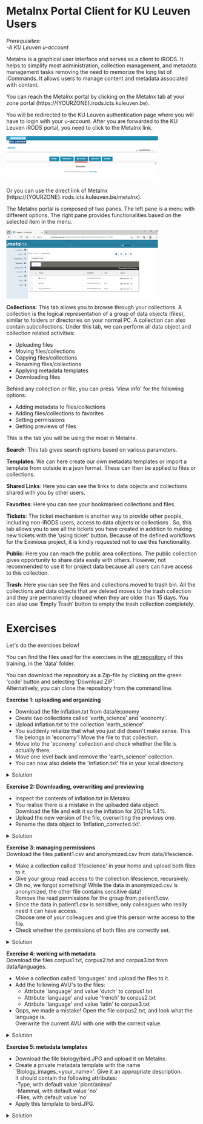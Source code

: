 # Metalnx Portal Client for KU Leuven Users

*Prerequisites:*  
*-A KU Leuven u-account*  

Metalnx is a graphical user interface and serves as a client to iRODS. It helps to simplify most administration, collection management, and metadata management tasks removing the need to memorize the long list of iCommands. It allows users to manage content and metadata associated with content.

You can reach the Metalnx portal by clicking on the Metalnx tab at your zone portal (https://{YOURZONE}.irods.icts.kuleuven.be).

You will be redirected to the KU Leuven authentication page where you will have to login with your u-account. After you are forwarded to the KU Leuven iRODS portal, you need to click to the Metalnx link.

<img align="center" src="img/metalnx-go.png" width="400px">

Or you can use the direct link of Metalnx (https://{YOURZONE}.irods.icts.kuleuven.be/metalnx).

The Metalnx portal is composed of two panes. The left pane is a menu with different options. The right pane provides functionalities based on the selected item in the menu.

<img align="center" src="img/metalnx_general.png" width="400px">

**Collections**: This tab allows you to browse through your collections. A collection is the logical representation of a group of data objects (files), similar to folders or directories on your normal PC. A collection can also contain subcollections. Under this tab, we can perform all data object and collection related activities:
 
- Uploading files  
- Moving files/collections  
- Copying files/collections  
- Renaming files/collections  
- Applying metadata templates
- Downloading files  

Behind any collection or file, you can press 'View info' for the following options:

- Adding metadata to files/collections  
- Adding files/collections to favorites  
- Setting permissions  
- Getting previews of files  

This is the tab you will be using the most in Metalnx.

**Search**: This tab gives search options based on various parameters.

**Templates**: We can here create our own metadata templates or import a template from outside in a json format. These can then be applied to files or collections.

**Shared Links**: Here you can see the links to data objects and collections shared with you by other users.

**Favorites**: Here you can see your bookmarked collections and files.

**Tickets**: The ticket mechanism is another way to provide other people, including non-iRODS users, access to data objects  or collections . So, this tab allows you to see all the tickets you have created in addition to making new tickets with the ‘using ticket’ button. Because of the defined workflows for the Eximious project, it is kindly requested not to use this functionality.

**Public**: Here you can reach the public area collections. The public collection gives opportunity to share data easily with others. However, not recommended to use it for project data because all users can have access to this collection.

**Trash**: Here you can see the files and collections moved to trash bin. All the collections and data objects that are deleted moves to the trash collection and they are permanently cleaned when they are older than 15 days. You can also use ‘Empty Trash’ button to empty the trash collection completely.

#  Exercises

Let's do the exercises below! 


You can find the files used for the exercises in the [git repository](https://github.com/hpcleuven/KULeuven-iRODS-User-Training) of this training, in the 'data' folder. 

You can download the repository as a Zip-file by clicking on the green 'code' button and selecting 'Download ZIP'.   
Alternatively, you can clone the repository from the command line.  


**Exercise 1: uploading and organizing**

- Download the file inflation.txt from data/economy
- Create two collections called 'earth_science' and 'economy'.
- Upload inflation.txt to the collection 'earth_science'.
- You suddenly relialize that what you just did doesn't make sense. This file belongs in 'economy'! Move the file to that collection.
- Move into the 'economy' collection and check whether the file is actually there.
- Move one level back and remove the 'earth_science' collection.  
- You can now also delete the 'inflation.txt' file in your local directory.  



<details>   
  <summary>Solution</summary> 

You start this exercise in the 'collections' tab.  
- Use the 'create collection' button to create the collection 'earth_science'.    
  This is the first of the four buttons on the upper right corner of the screen.     
  Make the collection 'economy' in the same way.    
- Click on the newly made 'earth_science' collection.  
- Click on the upload button (third of the four buttons in the upper right corner).    
  In the popup that opens, you can search the inflation.txt file on your local pc.  
- Click on the tickbox next to inflation.txt. From the action menu, select 'move'.  
  In the popup that appears, select your home collection, then 'economy'. Click the 'move' button.
- Click on 'home' just above the navigation tool. 
- Click on the tickbox next to the 'earth_science' and choose 'delete' from the action menu.



</details>       

  
**Exercise 2: Downloading, overwriting and previewing**

- Inspect the contents of inflation.txt in Metalnx  
- You realise there is a mistake in the uploaded data object.   
  Download the file and edit it so the inflation for 2021 is 1.4%.
- Upload the new version of the file, overwriting the previous one.
- Rename the data object to 'inflation_corrected.txt'.  


<details>
    <summary>Solution</summary>
You start this exercise in the 'collections' tab.  

- Click on the 'economy' collection.   
- Click on the 'view info' button next to 'inflation.txt'. On the next page, select the tab 'preview'.  
- In the breadcrumb menu just above the filename, select 'economy' to go back to the economy collection.   
- Click on the checkbox next to 'inflation.txt', then click on the 'action' menu and select the option 'download'.  
- Make your changes locally (the file should be in your downloads folder.)
- Back in Metalnx, click on the upload button, and select the file you just edited.   
  Make sure the checkmark next to 'overwrite duplicate files' is checked. 
- Click on the checkbox next to 'inflation.txt', then click on the 'action' menu and select the option 'rename', and type 'inflation_corrected.txt'.


</details>

**Exercise 3: managing permissions**  
Download the files patient1.csv and anonymized.csv from data/lifescience.  

- Make a collection called 'lifescience' in your home and upload both files to it.
- Give your group read access to the collection lifescience, recursively.
- Oh no, we forgot something! While the data in anonymized.csv is anonymized, the other file contains sensitive data!  
  Remove the read permissions for the group from patient1.csv.
- Since the data in patient1.csv is sensitive, only colleagues who really need it can have access.   
  Choose one of your colleagues and give this person write access to the file.
- Check whether the permissions of both files are correctly set.


<details>
    <summary>Solution</summary>
You start this exercise in the 'collections' tab.  

- Use the 'create collection' button to create the collection 'lifescience'.    
  This is the first of the four buttons on the upper right corner of the screen.
- Click on the collection 'lifescience'.
- Use the upload button (third of the four buttons in the upper right corner) to upload both files.
- Click on the 'info' button (second of the four buttons in the upper right corner). This will bring you to the info page of the collection you are currently in.  
- Select the permissions tab, click on the '+permissions' button and give your group read permissions. Be sure to tick the box 'Apply to subcollections and files'.

- Go back to your home collection, and then to the lifescience collection. Click on the button 'view info' next to patient1.csv.
- Go to the permissions tab. You should see here that your group has read permissions. Set these to 'none'
- Click on the '+permissions' button and give a colleague write permissions. This should appear in the list of permissions.
- Go back to the lifescience collection, click on 'view info' next to anonymized.csv, and click on the permissions tab. Your group should still have read access.  



</details>


**Exercise 4: working with metadata**  
Download the files corpus1.txt, corpus2.txt and corpus3.txt from data/languages.  
- Make a collection called 'languages' and upload the files to it.
- Add the following AVU's to the files:
    - Attrbute 'language' and value 'dutch' to corpus1.txt
    - Attrbute 'language' and value 'french' to corpus2.txt
    - Attrbute 'language' and value 'latin' to corpus3.txt
- Oops, we made a mistake! Open the file corpus2.txt, and look what the language is.   
  Overwrite the current AVU with one with the correct value.


<details>
    <summary>Solution</summary>
    
You start this exercise in the 'collections' tab.  

- Use the 'create collection' button to create the collection 'languages'.      
  This is the first of the four buttons on the upper right corner of the screen.  
- Click on the languages collection.  
- Use the upload button (third of the four buttons in the upper right corner) to upload the three files.  
- Repeat the following steps for each of the files:  
    - Click on the 'view info' icon next to the file.
    - Click on the 'metadata' tab.
    - Click on the '+metadata' button, fill in the fields, and click 'save'.
    - Go back to the languages collection.
- Go back to the 'view info' page of corpus2.txt.  
  Click on the 'preview' tab to see which language corpus2.txt is written in (English).  
  On the metadata tab, you'll see the avu 'Language: French'.   
  Click on the 'edit' button to change this to 'English' and then save.


</details>

**Exercise 5: metadata templates**

- Download the file biology/bird.JPG and upload it on Metalnx.  
- Create a private metadata template with the name 'Biology_images_<your_name>'. Give it an appropriate description.  
  It should contain the following attributes:  
    -Type, with default value 'plant/animal'  
    -Mammal, with default value 'no'  
    -Flies, with default value 'no'   
- Apply this template to bird.JPG.   



<details>
    <summary>Solution</summary>
You start this exercise in the 'collections' tab.  

- Use the upload button (third of the four buttons in the upper right corner) to upload bird.JPG.
- Go to the 'Templates' tab and click on 'add template'.
- Give in the name 'Biology_images_<your_name>', a short description, and set Access to 'private'.
- Click on the '+metadata' button to add the three AVU's. You can leave the unit fields blank.
- Go to the collections tab. Check the tickbox next to bird.jpg and select 'apply template' on the action menu. 
- Select the newly made biology template. 
- Switch the value of 'flies' to 'yes' and the value of 'type' to 'animal'. 
- You can select the 'view info' button next to bird.jpg to see the added metadata.

</details>